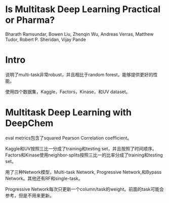 # Is Multitask Deep Learning Practical or Pharma?

Bharath Ramsundar, Bowen Liu, Zhenqin Wu, Andreas Verras, Matthew Tudor, Robert P. Sheridan, Vijay Pande

# Intro

说明了multi-task非常robust，并且相比于random forest，能够提供更好的性能。

使用四个数据集，Kaggle，Factors，Kinase，和UV dataset。

# Multitask Deep Learning with DeepChem

eval metrics包含了squared Pearson Correlation coefficient。

Kaggle和UV按照三比一分成了training和testing set，并且按照了时间顺序。Factors和Kinase使用neighbor-splits按照三比一的比率分成了training和testing set。

用了三种Network模型，Multi-task Network, Progressive Network,和Bypass Network。其他还有RF和single-task。

Progressive Network每次只更新一个column/task的weight。前面的task可能会参考，但是不用来更新。